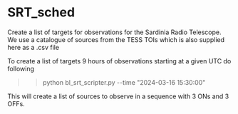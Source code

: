 # SRT_sched

Create a list of targets for observations for the Sardinia Radio Telescope. We use a catalogue of sources from the TESS TOIs which is also supplied here as a .csv file 

To create a list of targets 9 hours of observations starting at a given UTC do following

>> python bl_srt_scripter.py --time "2024-03-16 15:30:00"

This will create a list of sources to observe in a sequence with 3 ONs and 3 OFFs.  
